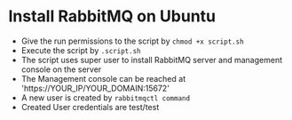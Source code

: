 Install RabbitMQ on Ubuntu
====

* Give the run permissions to the script by `chmod +x script.sh`
* Execute the script by `.script.sh`
* The script uses super user to install RabbitMQ server and management console on the server
* The Management console can be reached at 'https://YOUR_IP/YOUR_DOMAIN:15672'
* A new user is created by `rabbitmqctl command`
* Created User credentials are test/test
